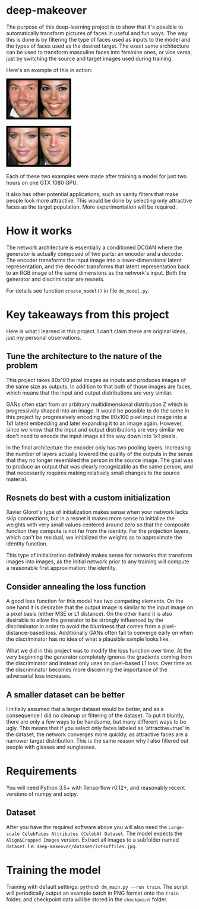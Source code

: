 # deep-makeover

The purpose of this deep-learning project is to show that it's possible to automatically transform pictures of faces in useful and fun ways. The way this is done is by filtering the type of faces used as inputs to the model and the types of faces used as the desired target. The exact same architecture can be used to transform masculine faces into feminine ones, or vice versa, just by switching the source and target images used during training.

Here's an example of this in action:

![Example male to female transformation](images/example_male_to_female.jpg)

![Example female to male](images/example_female_to_male.jpg)

Each of these two examples were made after training a model for just two hours on one GTX 1080 GPU.

It also has other potential applications, such as vanity filters that make people look more attractive. This would be done by selecting only attractive faces as the target population. More experimentation will be required.


# How it works

The network architecture is essentially a conditioned DCGAN where the generator is actually composed of two parts: an encoder and a decoder. The encoder transforms the input image into a lower-dimensional latent representation, and the decoder transforms that latent representation back to an RGB image of the same dimensions as the network's input. Both the generator and discriminator are resnets.

For details see function `create_model()` in file `dm_model.py`.


# Key takeaways from this project

Here is what I learned in this project. I can't claim these are original ideas, just my personal observations.

## Tune the architecture to the nature of the problem

This project takes 80x100 pixel images as inputs and produces images of the same size as outputs. In addition to that both of those images are faces, which means that the input and output distributions are very similar.

GANs often start from an arbitrary multidimensional distribution Z which is progressively shaped into an image. It would be possible to do the same in this project by progressively encoding the 80x100 pixel input image into a 1x1 latent embedding and later expanding it to an image again. However, since we know that the input and output distributions are very similar we don't need to encode the input image all the way down into 1x1 pixels.

In the final architecture the encoder only has two pooling layers. Increasing the number of layers actually lowered the quality of the outputs in the sense that they no longer resembled the person in the source image. The goal was to produce an output that was clearly recognizable as the same person, and that necessarily requires making relatively small changes to the source material.

## Resnets do best with a custom initialization

Xavier Glorot's type of initialization makes sense when your network lacks skip connections, but in a resnet it makes more sense to initialize the weights with very small values centered around zero so that the composite function they compute is not far from the identity.  For the projection layers, which can't be residual, we initialized the weights as to approximate the identity function.

This type of initialization definitely makes sense for networks that transform images into images, as the initial network prior to any training will compute a reasonable first approximation: the identity.

## Consider annealing the loss function

A good loss function for this model has two competing elements. On the one hand it is desirable that the output image is similar to the input image on a pixel basis (either MSE or L1 distance). On the other hand it is also desirable to allow the generator to be strongly influenced by the discriminator in order to avoid the blurriness that comes from a pixel-distance-based loss. Additionally GANs often fail to converge early on when the discriminator has no idea of what a plausible sample looks like.

What we did in this project was to modify the loss function over time. At the very beginning the generator completely ignores the gradients coming from the discriminator and instead only uses an pixel-based L1 loss. Over time as the discriminator becomes more discerning the importance of the adversarial loss increases.

## A smaller dataset can be better

I initially assumed that a larger dataset would be better, and as a consequence I did no cleanup or filtering of the dataset. To put it bluntly, there are only a few ways to be handsome, but many different ways to be ugly. This means that if you select only faces labeled as 'attractive=true' in the dataset, the network converges more quickly, as attractive faces are a narrower target distribution. This is the same reason why I also filtered out people with glasses and sunglasses.


# Requirements

You will need Python 3.5+ with Tensorflow r0.12+, and reasonably recent versions of numpy and scipy.


## Dataset

After you have the required software above you will also need the `Large-scale CelebFaces Attributes (CelebA) Dataset`. The model expects the `Align&Cropped Images` version. Extract all images to a subfolder named `dataset`. I.e. `deep-makeover/dataset/lotsoffiles.jpg`.


# Training the model

Training with default settings: `python3 dm_main.py --run train`. The script will periodically output an example batch in PNG format onto the `train` folder, and checkpoint data will be stored in the `checkpoint` folder.

